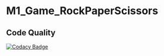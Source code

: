 # M1_Game_RockPaperScissors

## Code Quality
[![Codacy Badge](https://app.codacy.com/project/badge/Grade/58663b406a464ac182e7ba7c00fc6cb7)](https://www.codacy.com/gh/praveenkumar136/M1_Game_RockPaperScissors/dashboard?utm_source=github.com&amp;utm_medium=referral&amp;utm_content=praveenkumar136/M1_Game_RockPaperScissors&amp;utm_campaign=Badge_Grade)

